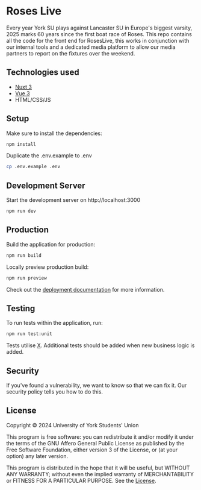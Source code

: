 # Roses Live
Every year York SU plays against Lancaster SU in Europe's biggest varsity, 2025 marks 60 years since the first boat race of Roses. This repo contains all the code for the front end for RosesLive, this works in conjunction with our internal tools and a dedicated media platform to allow our media partners to report on the fixtures over the weekend.

## Technologies used

- [Nuxt 3](https://nuxt.com/docs/getting-started/introduction)
- [Vue 3](https://vuejs.org/guide/introduction.html)
- HTML/CSS/JS

## Setup

Make sure to install the dependencies:

```bash
npm install
```

Duplicate the .env.example to .env

```bash
cp .env.example .env
```


## Development Server

Start the development server on http://localhost:3000

```bash
npm run dev
```

## Production

Build the application for production:

```bash
npm run build
```

Locally preview production build:

```bash
npm run preview
```

Check out the [deployment documentation](https://nuxt.com/docs/getting-started/deployment) for more information.

## Testing

To run tests within the application, run:

```bash
npm run test:unit
```

Tests utilise [X](placeholder). Additional tests should be added when new business logic is added.

## Security

If you've found a vulnerability, we want to know so that we can fix it. Our security policy tells you how to do this.

## License

Copyright © 2024 University of York Students' Union

This program is free software: you can redistribute it and/or modify
it under the terms of the GNU Affero General Public License as published
by the Free Software Foundation, either version 3 of the License, or
(at your option) any later version.

This program is distributed in the hope that it will be useful,
but WITHOUT ANY WARRANTY; without even the implied warranty of
MERCHANTABILITY or FITNESS FOR A PARTICULAR PURPOSE. See the [License](LICENSE).